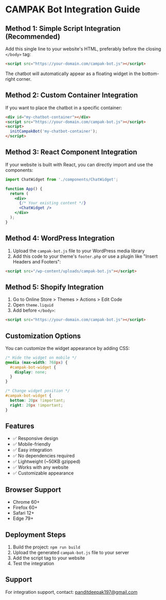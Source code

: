 # CAMPAK Bot Integration Guide

## Method 1: Simple Script Integration (Recommended)

Add this single line to your website's HTML, preferably before the closing `</body>` tag:

```html
<script src="https://your-domain.com/campak-bot.js"></script>
```

The chatbot will automatically appear as a floating widget in the bottom-right corner.

## Method 2: Custom Container Integration

If you want to place the chatbot in a specific container:

```html
<div id="my-chatbot-container"></div>
<script src="https://your-domain.com/campak-bot.js"></script>
<script>
  initCampakBot('my-chatbot-container');
</script>
```

## Method 3: React Component Integration

If your website is built with React, you can directly import and use the components:

```jsx
import ChatWidget from './components/ChatWidget';

function App() {
  return (
    <div>
      {/* Your existing content */}
      <ChatWidget />
    </div>
  );
}
```

## Method 4: WordPress Integration

1. Upload the `campak-bot.js` file to your WordPress media library
2. Add this code to your theme's `footer.php` or use a plugin like "Insert Headers and Footers":

```html
<script src="/wp-content/uploads/campak-bot.js"></script>
```

## Method 5: Shopify Integration

1. Go to Online Store > Themes > Actions > Edit Code
2. Open `theme.liquid`
3. Add before `</body>`:

```html
<script src="https://your-domain.com/campak-bot.js"></script>
```

## Customization Options

You can customize the widget appearance by adding CSS:

```css
/* Hide the widget on mobile */
@media (max-width: 768px) {
  #campak-bot-widget {
    display: none;
  }
}

/* Change widget position */
#campak-bot-widget {
  bottom: 20px !important;
  right: 20px !important;
}
```

## Features

- ✅ Responsive design
- ✅ Mobile-friendly
- ✅ Easy integration
- ✅ No dependencies required
- ✅ Lightweight (~50KB gzipped)
- ✅ Works with any website
- ✅ Customizable appearance

## Browser Support

- Chrome 60+
- Firefox 60+
- Safari 12+
- Edge 79+

## Deployment Steps

1. Build the project: `npm run build`
2. Upload the generated `campak-bot.js` file to your server
3. Add the script tag to your website
4. Test the integration

## Support

For integration support, contact: panditdeepak197@gmail.com